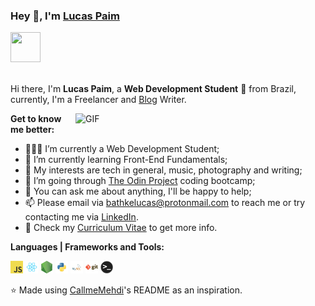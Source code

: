### Hey 👋, I'm [Lucas Paim](https://paim.dev/)

<a href="https://www.linkedin.com/in/paim/" target="_blank">
  <img src="https://i.ibb.co/Kx2GSrT/linkedin.png" width="48px" height="48px">
</a>

<br />
<br />

Hi there, I'm **Lucas Paim**, a **Web Development Student** 🚀 from Brazil, currently, I'm a Freelancer and [Blog](https://dev.to/paim) Writer.

  <img align="right" alt="GIF"  width="400px" src="https://media1.giphy.com/media/du3J3cXyzhj75IOgvA/giphy.gif?cid=ecf05e475z4mqpus8ao374h59z0syjecq8fefejlp32kgos9&rid=giphy.gif&ct=g" />

**Get to know me better:**

- 👨🏽‍💻 I’m currently a Web Development Student;
- 🌱 I’m currently learning Front-End Fundamentals; 
- 🤔 My interests are tech in general, music, photography and writing;
- 💼 I’m going through [The Odin Project](https://www.theodinproject.com/) coding bootcamp;
- 💬 You can ask me about anything, I'll be happy to help;
- 📫 Please email via bathkelucas@protonmail.com to reach me or try contacting me via [LinkedIn](https://www.linkedin.com/in/paim/).
- 📝 Check my [Curriculum Vitae]() to get more info.


**Languages | Frameworks and Tools:**  

<code><img height="20" src="https://raw.githubusercontent.com/github/explore/80688e429a7d4ef2fca1e82350fe8e3517d3494d/topics/javascript/javascript.png"></code>
<code><img height="20" src="https://raw.githubusercontent.com/github/explore/80688e429a7d4ef2fca1e82350fe8e3517d3494d/topics/react/react.png"></code>
<code><img height="20" src="https://raw.githubusercontent.com/github/explore/80688e429a7d4ef2fca1e82350fe8e3517d3494d/topics/nodejs/nodejs.png"></code>
<code><img height="20" src="https://raw.githubusercontent.com/github/explore/80688e429a7d4ef2fca1e82350fe8e3517d3494d/topics/python/python.png"></code>
<code><img height="20" src="https://raw.githubusercontent.com/github/explore/80688e429a7d4ef2fca1e82350fe8e3517d3494d/topics/mysql/mysql.png"></code>
<code><img height="20" src="https://raw.githubusercontent.com/github/explore/80688e429a7d4ef2fca1e82350fe8e3517d3494d/topics/git/git.png"></code>
<code><img height="20" src="https://raw.githubusercontent.com/github/explore/80688e429a7d4ef2fca1e82350fe8e3517d3494d/topics/terminal/terminal.png"></code>

⭐️ Made using [CallmeMehdi](https://github.com/CallmeMehdi)'s README as an inspiration.
